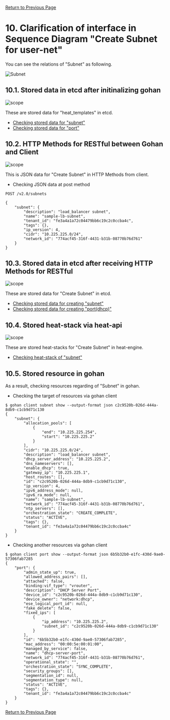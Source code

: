 [Return to Previous Page](00_load_balancer.md)

# 10. Clarification of interface in Sequence Diagram "Create Subnet for user-net"
You can see the relations of "Subnet" as following.

![Subnet](resource/gohan_investigate_for_loadbalancer.011.png)


## 10.1. Stored data in etcd after initinalizing gohan

![scope](../images/ESI_Sequence_diagram.002.png)

These are stored data for "heat_templates" in etcd.

* [Checking stored data for "subnet"](../heat_template/subnet.md)
* [Checking stored data for "port"](../heat_template/port.md)



## 10.2. HTTP Methods for RESTful between Gohan and Client

![scope](../images/ESI_Sequence_diagram.003.png)

This is JSON data for "Create Subnet" in HTTP Methods from client.

* Checking JSON data at post method
```
POST /v2.0/subnets
```
```
{
    "subnet": {
        "description": "load_balancer subnet",
        "name": "sample-lb-subnet",
        "tenant_id": "fe3a4a1a72c04479bb6c19c2c0ccba4c",
        "tags": {},
        "ip_version": 4,
        "cidr": "10.225.225.0/24",
        "network_id": "774acf45-316f-4431-b31b-08770b76d761"
    }
}
```



## 10.3. Stored data in etcd after receiving HTTP Methods for RESTful

![scope](../images/ESI_Sequence_diagram.004.png)

These are stored data for "Create Subnet" in etcd.

* [Checking stored data for creating "subnet"](stored_in_etcd/CreateSubnet3_01.md)
* [Checking stored data for creating "port(dhcp)"](stored_in_etcd/CreateSubnet3_02.md)



## 10.4. Stored heat-stack via heat-api

![scope](../images/ESI_Sequence_diagram.005.png)

These are stored heat-stacks for "Create Subnet" in heat-engine.

* [Checking heat-stack of "subnet"](heat-stack/CreateSubnet3_01.md)



## 10.5. Stored resource in gohan
As a result, checking resources regarding of "Subnet" in gohan.

* Checking the target of resources via gohan client
```
$ gohan client subnet show --output-format json c2c9520b-026d-444a-8db9-c1cb9d71c130
{
    "subnet": {
        "allocation_pools": [
            {
                "end": "10.225.225.254",
                "start": "10.225.225.2"
            }
        ],
        "cidr": "10.225.225.0/24",
        "description": "load_balancer subnet",
        "dhcp_server_address": "10.225.225.2",
        "dns_nameservers": [],
        "enable_dhcp": true,
        "gateway_ip": "10.225.225.1",
        "host_routes": [],
        "id": "c2c9520b-026d-444a-8db9-c1cb9d71c130",
        "ip_version": 4,
        "ipv6_address_mode": null,
        "ipv6_ra_mode": null,
        "name": "sample-lb-subnet",
        "network_id": "774acf45-316f-4431-b31b-08770b76d761",
        "ntp_servers": [],
        "orchestration_state": "CREATE_COMPLETE",
        "status": "ACTIVE",
        "tags": {},
        "tenant_id": "fe3a4a1a72c04479bb6c19c2c0ccba4c"
    }
}
```
* Checking another resources via gohan client
```
$ gohan client port show --output-format json 6b5b32b0-e1fc-430d-9ae0-57306fab7285
{
    "port": {
        "admin_state_up": true,
        "allowed_address_pairs": [],
        "attached": false,
        "binding:vif_type": "vrouter",
        "description": "DHCP Server Port",
        "device_id": "c2c9520b-026d-444a-8db9-c1cb9d71c130",
        "device_owner": "network:dhcp",
        "ese_logical_port_id": null,
        "fake_delete": false,
        "fixed_ips": [
            {
                "ip_address": "10.225.225.2",
                "subnet_id": "c2c9520b-026d-444a-8db9-c1cb9d71c130"
            }
        ],
        "id": "6b5b32b0-e1fc-430d-9ae0-57306fab7285",
        "mac_address": "00:00:5e:00:01:00",
        "managed_by_service": false,
        "name": "dhcp-server-port",
        "network_id": "774acf45-316f-4431-b31b-08770b76d761",
        "operational_state": "",
        "orchestration_state": "SYNC_COMPLETE",
        "security_groups": [],
        "segmentation_id": null,
        "segmentation_type": null,
        "status": "ACTIVE",
        "tags": {},
        "tenant_id": "fe3a4a1a72c04479bb6c19c2c0ccba4c"
    }
}
```

[Return to Previous Page](00_load_balancer.md)
